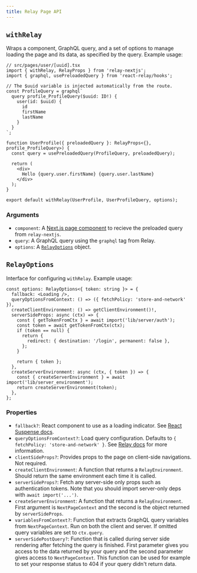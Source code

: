 ```yaml
---
title: Relay Page API
---
```


## `withRelay`

Wraps a component, GraphQL query, and a set of options to manage loading the
page and its data, as specified by the query. Example usage:

```tsx
// src/pages/user/[uuid].tsx
import { withRelay, RelayProps } from 'relay-nextjs';
import { graphql, usePreloadedQuery } from 'react-relay/hooks';

// The $uuid variable is injected automatically from the route.
const ProfileQuery = graphql`
  query profile_ProfileQuery($uuid: ID!) {
    user(id: $uuid) {
      id
      firstName
      lastName
    }
  }
`;

function UserProfile({ preloadedQuery }: RelayProps<{}, profile_ProfileQuery>) {
  const query = usePreloadedQuery(ProfileQuery, preloadedQuery);

  return (
    <div>
      Hello {query.user.firstName} {query.user.lastName}
    </div>
  );
}

export default withRelay(UserProfile, UserProfileQuery, options);
```

### Arguments

- `component`: A
  [Next.js page component](https://nextjs.org/docs/basic-features/pages) to
  recieve the preloaded query from `relay-nextjs`.
- `query`: A GraphQL query using the `graphql` tag from Relay.
- `options`: A [`RelayOptions`](#relayoptions) object.

## `RelayOptions`

Interface for configuring `withRelay`. Example usage:

```tsx
const options: RelayOptions<{ token: string }> = {
  fallback: <Loading />,
  queryOptionsFromContext: () => ({ fetchPolicy: 'store-and-network' }),
  createClientEnvironment: () => getClientEnvironment()!,
  serverSideProps: async (ctx) => {
    const { getTokenFromCtx } = await import('lib/server/auth');
    const token = await getTokenFromCtx(ctx);
    if (token == null) {
      return {
        redirect: { destination: '/login', permanent: false },
      };
    }

    return { token };
  },
  createServerEnvironment: async (ctx, { token }) => {
    const { createServerEnvironment } = await import('lib/server_environment');
    return createServerEnvironment(token);
  },
};
```

### Properties

- `fallback?`: React component to use as a loading indicator. See
  [React Suspense docs](https://reactjs.org/docs/concurrent-mode-suspense.html).
- `queryOptionsFromContext?`: Load query configuration. Defaults to
  `{ fetchPolicy: 'store-and-network' }`. See
  [Relay docs](https://relay.dev/docs/api-reference/use-lazy-load-query/#arguments)
  for more information.
- `clientSideProps?`: Provides props to the page on client-side navigations. Not
  required.
- `createClientEnvironment`: A function that returns a `RelayEnvironment`.
  Should return the same environment each time it is called.
- `serverSideProps?`: Fetch any server-side only props such as authentication
  tokens. Note that you should import server-only deps with
  `await import('...')`.
- `createServerEnvironment`: A function that returns a `RelayEnvironment`. First
  argument is `NextPageContext` and the second is the object returned by
  `serverSideProps`.
- `variablesFromContext?`: Function that extracts GraphQL query variables from
  `NextPageContext`. Run on both the client and server. If omitted query
  variables are set to `ctx.query`.
- `serverSidePostQuery?`: Function that is called during server side rendering
  after fetching the query is finished. First parameter gives you access to the
  data returned by your query and the second parameter gives access to
  `NextPageContext`. This function can be used for example to set your response
  status to 404 if your query didn't return data.
